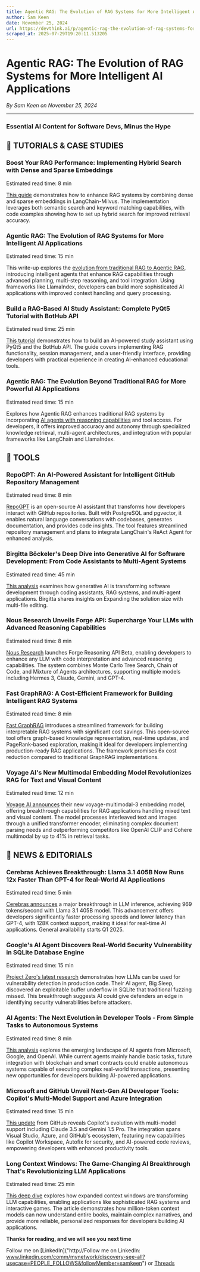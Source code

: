 ```yaml
---
title: Agentic RAG: The Evolution of RAG Systems for More Intelligent AI Applications
author: Sam Keen
date: November 25, 2024
url: https://devthink.ai/p/agentic-rag-the-evolution-of-rag-systems-for-more-intelligent-ai-applications
scraped_at: 2025-07-29T19:20:11.513205
---
```


# Agentic RAG: The Evolution of RAG Systems for More Intelligent AI Applications

*By Sam Keen on November 25, 2024*

---

### **Essential AI Content for Software Devs,** **Minus the Hype**



## 📖 **TUTORIALS & CASE STUDIES**

### **Boost Your RAG Performance: Implementing Hybrid Search with Dense and Sparse Embeddings**

Estimated read time: 8 min



[This guide]("https://towardsdatascience.com/dance-between-dense-and-sparse-embeddings-enabling-hybrid-search-in-langchain-milvus-7c8de54dda24") demonstrates how to enhance RAG systems by combining dense and sparse embeddings in LangChain-Milvus. The implementation leverages both semantic search and keyword matching capabilities, with code examples showing how to set up hybrid search for improved retrieval accuracy.

### **Agentic RAG: The Evolution of RAG Systems for More Intelligent AI Applications**

Estimated read time: 15 min

This write-up explores the [evolution from traditional RAG to Agentic RAG]("https://www.unite.ai/rag-evolution-a-primer-to-agentic-rag/"), introducing intelligent agents that enhance RAG capabilities through advanced planning, multi-step reasoning, and tool integration. Using frameworks like LlamaIndex, developers can build more sophisticated AI applications with improved context handling and query processing.

### **Build a RAG-Based AI Study Assistant: Complete PyQt5 Tutorial with BotHub API**

Estimated read time: 25 min

[This tutorial]("https://dev.to/bothubchat/tutorial-create-your-own-ai-study-buddy-5c7b") demonstrates how to build an AI-powered study assistant using PyQt5 and the BotHub API. The guide covers implementing RAG functionality, session management, and a user-friendly interface, providing developers with practical experience in creating AI-enhanced educational tools.

### **Agentic RAG: The Evolution Beyond Traditional RAG for More Powerful AI Applications**

Estimated read time: 15 min



Explores how Agentic RAG enhances traditional RAG systems by incorporating [AI agents with reasoning capabilities]("https://weaviate.io/blog/what-is-agentic-rag") and tool access. For developers, it offers improved accuracy and autonomy through specialized knowledge retrieval, multi-agent architectures, and integration with popular frameworks like LangChain and LlamaIndex.

##

## 🧰 **TOOLS**

### **RepoGPT: An AI-Powered Assistant for Intelligent GitHub Repository Management**

Estimated read time: 8 min



[RepoGPT]("https://github.com/mbarinov/repogpt") is an open-source AI assistant that transforms how developers interact with GitHub repositories. Built with PostgreSQL and pgvector, it enables natural language conversations with codebases, generates documentation, and provides code insights. The tool features streamlined repository management and plans to integrate LangChain's ReAct Agent for enhanced analysis.

### **Birgitta Böckeler's Deep Dive into Generative AI for Software Development: From Code Assistants to Multi-Agent Systems**

Estimated read time: 45 min



[This analysis]("https://martinfowler.com/articles/exploring-gen-ai.html") examines how generative AI is transforming software development through coding assistants, RAG systems, and multi-agent applications. Birgitta shares insights on Expanding the solution size with multi-file editing.

### **Nous Research Unveils Forge API: Supercharge Your LLMs with Advanced Reasoning Capabilities**

Estimated read time: 8 min



[Nous Research]("https://nousresearch.com/introducing-the-forge-reasoning-api-beta-and-nous-chat-an-evolution-in-llm-inference/") launches Forge Reasoning API Beta, enabling developers to enhance any LLM with code interpretation and advanced reasoning capabilities. The system combines Monte Carlo Tree Search, Chain of Code, and Mixture of Agents architectures, supporting multiple models including Hermes 3, Claude, Gemini, and GPT-4.

### **Fast GraphRAG: A Cost-Efficient Framework for Building Intelligent RAG Systems**

Estimated read time: 8 min



[Fast GraphRAG]("https://github.com/circlemind-ai/fast-graphrag") introduces a streamlined framework for building interpretable RAG systems with significant cost savings. This open-source tool offers graph-based knowledge representation, real-time updates, and PageRank-based exploration, making it ideal for developers implementing production-ready RAG applications. The framework promises 6x cost reduction compared to traditional GraphRAG implementations.

### **Voyage AI's New Multimodal Embedding Model Revolutionizes RAG for Text and Visual Content**

Estimated read time: 12 min



[Voyage AI announces]("https://blog.voyageai.com/2024/11/12/voyage-multimodal-3/") their new voyage-multimodal-3 embedding model, offering breakthrough capabilities for RAG applications handling mixed text and visual content. The model processes interleaved text and images through a unified transformer encoder, eliminating complex document parsing needs and outperforming competitors like OpenAI CLIP and Cohere multimodal by up to 41% in retrieval tasks.

## 📰 **NEWS & EDITORIALS**

### **Cerebras Achieves Breakthrough: Llama 3.1 405B Now Runs 12x Faster Than GPT-4 for Real-World AI Applications**

Estimated read time: 5 min



[Cerebras announces]("https://cerebras.ai/blog/llama-405b-inference") a major breakthrough in LLM inference, achieving 969 tokens/second with Llama 3.1 405B model. This advancement offers developers significantly faster processing speeds and lower latency than GPT-4, with 128K context support, making it ideal for real-time AI applications. General availability starts Q1 2025.

### **Google's AI Agent Discovers Real-World Security Vulnerability in SQLite Database Engine**

Estimated read time: 15 min

[Project Zero's latest research]("https://googleprojectzero.blogspot.com/2024/10/from-naptime-to-big-sleep.html") demonstrates how LLMs can be used for vulnerability detection in production code. Their AI agent, Big Sleep, discovered an exploitable buffer underflow in SQLite that traditional fuzzing missed. This breakthrough suggests AI could give defenders an edge in identifying security vulnerabilities before attackers.

### **AI Agents: The Next Evolution in Developer Tools - From Simple Tasks to Autonomous Systems**

Estimated read time: 8 min

[This analysis]("https://www.tomsguide.com/ai/ai-agents-are-coming-game-changer-or-just-hype") explores the emerging landscape of AI agents from Microsoft, Google, and OpenAI. While current agents mainly handle basic tasks, future integration with blockchain and smart contracts could enable autonomous systems capable of executing complex real-world transactions, presenting new opportunities for developers building AI-powered applications.

### **Microsoft and GitHub Unveil Next-Gen AI Developer Tools: Copilot's Multi-Model Support and Azure Integration**

Estimated read time: 15 min



[This update]("https://github.blog/news-insights/company-news/software-is-a-team-sport-building-the-future-of-software-development-together/") from GitHub reveals Copilot's evolution with multi-model support including Claude 3.5 and Gemini 1.5 Pro. The integration spans Visual Studio, Azure, and GitHub's ecosystem, featuring new capabilities like Copilot Workspace, Autofix for security, and AI-powered code reviews, empowering developers with enhanced productivity tools.

### **Long Context Windows: The Game-Changing AI Breakthrough That's Revolutionizing LLM Applications**

Estimated read time: 25 min

[This deep dive]("https://thelongcontext.com/") explores how expanded context windows are transforming LLM capabilities, enabling applications like sophisticated RAG systems and interactive games. The article demonstrates how million-token context models can now understand entire books, maintain complex narratives, and provide more reliable, personalized responses for developers building AI applications.

**Thanks for reading, and we will see you next time**

Follow me on [LinkedIn]("http://Follow me on LinkedIn: www.linkedin.com/comm/mynetwork/discovery-see-all?usecase=PEOPLE_FOLLOWS&followMember=samkeen") or [Threads](https://www.threads.net/@sam.keen"https://www.threads.net/@sam.keen")
